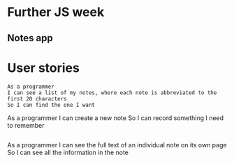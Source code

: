 # Further JS week

## Notes app

# User stories
```
As a programmer
I can see a list of my notes, where each note is abbreviated to the first 20 characters
So I can find the one I want

```
As a programmer
I can create a new note
So I can record something I need to remember
```
```
As a programmer
I can see the full text of an individual note on its own page
So I can see all the information in the note
```
